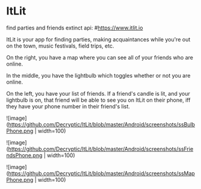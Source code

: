 # ItLit
find parties and friends
extinct api: #https://www.itlit.io 

ItLit is your app for finding parties, making acquaintances while you're out on the town, music festivals, field trips, etc.

On the right, you have a map where you can see all of your friends who are online.

In the middle, you have the lightbulb which toggles whether or not you are online.

On the left, you have your list of friends. If a friend's candle is lit, and your lightbulb is on, that friend will be able to see you on ItLit on their phone, iff they have your phone number in their friend's list.

![image](https://github.com/Decryptic/ItLit/blob/master/Android/screenshots/ssBulbPhone.png | width=100)

![image](https://github.com/Decryptic/ItLit/blob/master/Android/screenshots/ssFriendsPhone.png | width=100)

![image](https://github.com/Decryptic/ItLit/blob/master/Android/screenshots/ssMapPhone.png | width=100)
